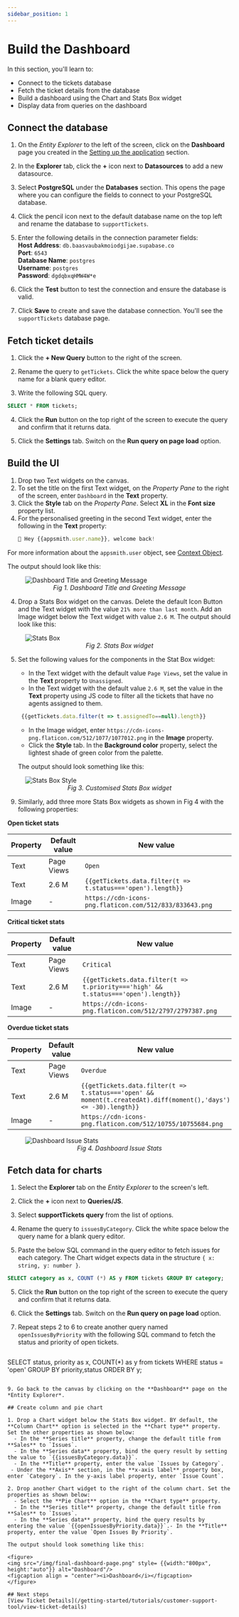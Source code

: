 ```yaml
---
sidebar_position: 1
---
```



# Build the Dashboard

In this section, you'll learn to:
* Connect to the tickets database
* Fetch the ticket details from the database
* Build a dashboard using the Chart and Stats Box widget
* Display data from queries on the dashboard

## Connect the database

1. On the *Entity Explorer* to the left of the screen, click on the **Dashboard** page you created in the [Setting up the application](/getting-started/tutorials/customer-support-tool#setting-up-the-application) section.

2. In the **Explorer** tab, click the **+** icon next to **Datasources** to add a new datasource.

3. Select **PostgreSQL** under the **Databases** section. This opens the page where you can configure the fields to connect to your PostgreSQL database. 

4. Click the pencil icon next to the default database name on the top left and rename the database to `supportTickets`.

5. Enter the following details in the connection parameter fields:<br/>
  **Host Address**: `db.baasvaubakmoiodgijae.supabase.co` <br/>
  **Port**: `6543`<br/>
  **Database Name**: `postgres`<br/>
  **Username**: `postgres`<br/>
  **Password**: `dgdqbxqHMW4W*e`<br/>

6. Click the **Test** button to test the connection and ensure the database is valid.
7. Click **Save** to create and save the database connection. You'll see the `supportTickets` database page.

## Fetch ticket details

1. Click the **+ New Query** button to the right of the screen.

2. Rename the query to `getTickets`. Click the white space below the query name for a blank query editor.  

3. Write the following SQL query.

  ```sql
  SELECT * FROM tickets;
  ```

4. Click the **Run** button on the top right of the screen to execute the query and confirm that it returns data.

5. Click the **Settings** tab. Switch on the **Run query on page load** option.


## Build the UI

1. Drop two Text widgets on the canvas.
2. To set the title on the first Text widget, on the *Property Pane* to the right of the screen, enter `Dashboard` in the **Text** property.
3. Click the **Style** tab on the *Property Pane*. Select **XL** in the **Font size** property list.
4. For the personalised greeting in the second Text widget, enter the following in the **Text** property:
   ```javascript
   👋 Hey {{appsmith.user.name}}, welcome back!
   ``` 
  For more information about the `appsmith.user` object, see [Context Object](/reference/appsmith-framework/context-object#user).

  The output should look like this: 

<figure>
  <img src="/img/dashboard-titles.png" style= {{width:"800px", height:"auto"}} alt="Dashboard Title and Greeting Message"/>
  <figcaption align = "center"><i>Fig 1. Dashboard Title and Greeting Message</i></figcaption>
</figure>

4. Drop a Stats Box widget on the canvas. Delete the default Icon Button and the Text widget with the value `21% more than last month`. Add an Image widget below the Text widget with value `2.6 M`. 
    The output should look like this: 

<figure>
  <img src="/img/dashboard-stats.png" style= {{width:"800px", height:"auto"}} alt="Stats Box"/>
  <figcaption align = "center"><i>Fig 2. Stats Box widget</i></figcaption>
</figure>

5. Set the following values for the components in the Stat Box widget: 

    - In the Text widget with the default value `Page Views`, set the value in the **Text** property to `Unassigned`.
    - In the Text widget with the default value `2.6 M`, set the value in the **Text** property using JS code to filter all the tickets that have no agents assigned to them.
     ```javascript
      {{getTickets.data.filter(t => t.assignedTo==null).length}}
      ``` 
    - In the Image widget, enter `https://cdn-icons-png.flaticon.com/512/1077/1077012.png` in the **Image** property.
    - Click the **Style** tab. In the **Background color** property, select the lightest shade of green color from the palette.

    The output should look something like this: 

<figure>
  <img src="/img/dashboard-stats-style.png" style= {{width:"800px", height:"auto"}} alt="Stats Box Style"/>
  <figcaption align = "center"><i>Fig 3. Customised Stats Box widget</i></figcaption>
</figure>

9. Similarly, add three more Stats Box widgets as shown in Fig 4 with the following properties:

**Open ticket stats** 

| Property   |Default value      | New value                         |
| ---------- | ----------------- | ---------------------------------- |
| Text      |     Page Views    | `Open` |
| Text       | 2.6 M             | `{{getTickets.data.filter(t =>  t.status==='open').length}}`|
| Image      | -                 | `https://cdn-icons-png.flaticon.com/512/833/833643.png` |

**Critical ticket stats** 

| Property   |Default value      | New value                         |
| --------   | ----------------- | ---------------------------------- |
| Text      |     Page Views    | `Critical` |
| Text       | 2.6 M             | `{{getTickets.data.filter(t => t.priority==='high' && t.status==='open').length}}`|
| Image      | -                 | `https://cdn-icons-png.flaticon.com/512/2797/2797387.png` |

**Overdue ticket stats** 

| Property |Default value      | New value                         |
| -------  | ----------------- | ---------------------------------- |
| Text    |     Page Views    | `Overdue` |
| Text     | 2.6 M             | `{{getTickets.data.filter(t => t.status==='open' && moment(t.createdAt).diff(moment(),'days') <= -30).length}}`|
| Image    | -                 | `https://cdn-icons-png.flaticon.com/512/10755/10755684.png` |
 
<figure>
  <img src="/img/dashboard-stat-boxes.png" style= {{width:"800px", height:"auto"}} alt="Dashboard Issue Stats"/>
  <figcaption align = "center"><i>Fig 4. Dashboard Issue Stats</i></figcaption>
</figure>

## Fetch data for charts

1. Select the **Explorer** tab on the *Entity Explorer* to the screen's left. 

2. Click the **+** icon next to **Queries/JS**. 

3. Select **supportTickets query** from the list of options. 

3. Rename the query to `issuesByCategory`. Click the white space below the query name for a blank query editor.  

4. Paste the below SQL command in the query editor to fetch issues for each category. The Chart widget expects data in the structure `{ x: string, y: number }`.  

  ```sql
  SELECT category as x, COUNT (*) AS y FROM tickets GROUP BY category;
  ```

5. Click the **Run** button on the top right of the screen to execute the query and confirm that it returns data.

6. Click the **Settings** tab. Switch on the **Run query on page load** option.

7. Repeat steps 2 to 6 to create another query named `openIssuesByPriority` with the following SQL command to fetch the status and priority of open tickets. 
   
   ```sql
  SELECT status, priority as x, COUNT(*) as y from tickets WHERE status = 'open' GROUP BY priority,status ORDER BY y;
  ```

9. Go back to the canvas by clicking on the **Dashboard** page on the *Entity Explorer*.

## Create column and pie chart

1. Drop a Chart widget below the Stats Box widget. BY default, the **Column Chart** option is selected in the **Chart type** property. Set the other properties as shown below:
    - In the **Series title** property, change the default title from **Sales** to `Issues`. 
    - In the **Series data** property, bind the query result by setting the value to `{{issuesByCategory.data}}`.
    - In the **Title** property, enter the value `Issues by Category`. 
   - Under the **Axis** section, in the **x-axis label** property box, enter `Category`. In the y-axis label property, enter `Issue Count`.

2. Drop another Chart widget to the right of the column chart. Set the properties as shown below:
    - Select the **Pie Chart** option in the **Chart type** property.
    - In the **Series title** property, change the default title from **Sales** to `Issues`. 
    - In the **Series data** property, bind the query results by entering the value `{{openIssuesByPriority.data}}`.- In the **Title** property, enter the value `Open Issues By Priority`. 

  The output should look something like this: 

<figure>
  <img src="/img/final-dashboard-page.png" style= {{width:"800px", height:"auto"}} alt="Dashboard"/>
  <figcaption align = "center"><i>Dashboard</i></figcaption>
</figure>

## Next steps
[View Ticket Details](/getting-started/tutorials/customer-support-tool/view-ticket-details)